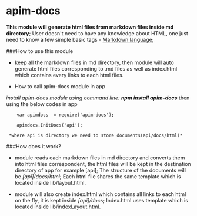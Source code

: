 # apim-docs

**This module will generate html files from markdown files inside md directory**; User doesn't need to have any knowledge about HTML, one just need to know a few simple basic tags - [Markdown language](https://help.github.com/articles/markdown-basics/);

###How to use this module

 * keep all the markdown files in md directory, then module will auto generate html files corresponding to .md files as well as index.html
  which contains every links to each html files.

 * How to call apim-docs module in app

 _install apim-docs module using command line:_ **_npm install apim-docs_** then using the below codes in app
  ```
      var apimdocs  = require('apim-docs');

      apimdocs.InitDocs('api');
  ```
     *where api is directory we need to store documents(api/docs/html)*

###How does it work?

 * module reads each markdown files in md directory and converts them into html files correspondent, the html files will be kept in
      the destination directory of app for example [api]; The structure of the documents will be *[api]/docs/html*;
      Each html file shares the same template which is located inside lib/layout.html.

 * module will also create index.html which contains all links to each html on the fly,  it is kept inside *[api]/docs*;
      Index.html uses template which is located inside lib/indexLayout.html.












